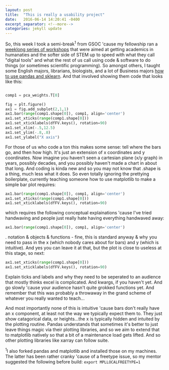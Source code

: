 ```yaml
---
layout: post
title:  "This is really a usability project"
date:   2016-06-14 14:20:41 -0400
excerpt_separator: <!--more-->
categories: jekyll update
---
```


So, this week I took a semi-break<sup>1</sup> from GSOC 'cause my fellowship ran a [weeklong series of workshops](https://gcdigitalfellows.github.io/) that were aimed at getting academics in humanaties and the softer side of STEM up to speed with what they call "digital tools" and what the rest of us call using code & software to do things (or sometimes scientific programming). So amongst others, I taught some English majors, librarians, biologists, and a lot of Business majors [how to use pandas and sklearn](https://github.com/GCDigitalFellows/gcdri_ts_cat_ml). And that involved showing them code that looks like this:

```python

comp1 = pca_weights.T[0]

fig = plt.figure()
ax1 = fig.add_subplot(2,1,1)
ax1.bar(range(comp1.shape[0]), comp1, align='center')
ax1.set_xticks(range(comp1.shape[0]))
ax1.set_xticklabels(dfFV.keys(), rotation=90)
ax1.set_xlim(-.5,12.5)
ax1.set_ylim(-.8,.8)
ax1.set_ylabel("X axis")
```
<!--more-->
For those of us who code a ton this makes some sense: tell where the bars go, and then how high. It's just an extension of x coordinates and y coordinates. Now imagine you haven't seen a cartesian plane (x/y graph) in years, possibly decades, and you possibly haven't made a chart in about that long. And coding is kinda new and so you may not know that .shape is a thing, much less what it does. So even totally ignoring the prettying boilerplate, currently teaching someone how to use matplotlib to make a simple bar plot requires:

```python
ax1.bar(range(comp1.shape[0]), comp1, align='center')
ax1.set_xticks(range(comp1.shape[0]))
ax1.set_xticklabels(dfFV.keys(), rotation=90)
```

which requires the following conceptual explainations 'cause I've tried handwaving and people just really hate having everything handwaved away:

```python
ax1.bar(range(comp1.shape[0]), comp1, align='center')
```

. notation & objects & functions - fine, this is standard anyway & why you need to pass in the x (which nobody cares about for bars) and y (which is intuitive). And yes you can leave it at that, but the plot is close to useless at this stage, so next:

```python
ax1.set_xticks(range(comp1.shape[0]))
ax1.set_xticklabels(dfFV.keys(), rotation=90)
```
Explain ticks and labels and why they need to be seperated to an audience that mostly thinks excel is complicated. And kwargs, if you haven't yet. And go slowly 'cause your audience hasn't quite grokked functions yet. And remember that this was probably a throwaway in the grand scheme of whatever you really wanted to teach...

And most importantly none of this is intuitive 'cause bars don't really have an x component, at least not the way we typically expect them to. They just show catagorical data, or heights...the x is typically hidden and intuited by the plotting routine. Pandas understands that sometimes it's better to just leave things magic via their plotting libraries, and so we aim to extend that to matplotlib natively so that a bit of a maintenance load gets lifted. And so other plotting libraries like xarray can follow suite. 


<sup>1</sup>I also forked pandas and matplotlib and installed those on my machines. The latter has been rather cranky 'cause of a freetype issue, so my mentor suggested the following before build: `export MPLLOCALFREETYPE=1`
